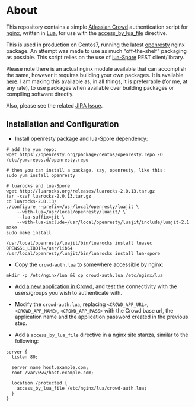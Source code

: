 # About #
This repository contains a simple [Atlassian Crowd](https://www.atlassian.com/software/crowd) authentication script for [nginx](http://nginx.org/), written
in [Lua](http://www.lua.org/), for use with the [access_by_lua_file](https://github.com/chaoslawful/lua-nginx-module#access_by_lua_file) directive.

This is used in production on Centos7, running the latest
[openresty](https://openresty.org/en/linux-packages.html) nginx package. An attempt was made to use as
much "off-the-shelf" packaging as possible. This script relies
on the use of [lua-Spore](http://fperrad.github.io/lua-Spore/) REST
client/library.

Please note there is an actual nginx module available that can accomplish the
same, however it requires building your own packages. It is available
[here](https://github.com/kare/ngx_http_auth_crowd_module). I am making this
available as, in all things, it is preferrable (for me, at any rate), to use
packages when available over building packages or compiling software directly.

Also, please see the related [JIRA Issue](https://jira.atlassian.com/browse/CWD-2754).

## Installation and Configuration ##

- Install openresty package and lua-Spore dependency:

```
# add the yum repo:
wget https://openresty.org/package/centos/openresty.repo -O /etc/yum.repos.d/openresty.repo

# then you can install a package, say, openresty, like this:
sudo yum install openresty

# luarocks and lua-Spore
wget http://luarocks.org/releases/luarocks-2.0.13.tar.gz
tar -xzvf luarocks-2.0.13.tar.gz
cd luarocks-2.0.13/
./configure --prefix=/usr/local/openresty/luajit \
    --with-lua=/usr/local/openresty/luajit/ \
    --lua-suffix=jit \
    --with-lua-include=/usr/local/openresty/luajit/include/luajit-2.1
make
sudo make install

/usr/local/openresty/luajit/bin/luarocks install luasec OPENSSL_LIBDIR=/usr/lib64
/usr/local/openresty/luajit/bin/luarocks install lua-spore
```

- Copy the `crowd-auth.lua` to somewhere accessible by nginx:

```
mkdir -p /etc/nginx/lua && cp crowd-auth.lua /etc/nginx/lua
```

- [Add a new application in
  Crowd](https://confluence.atlassian.com/display/CROWD/Adding+an+Application),
  and test the connectivity with the users/groups you wish to authenticate
  with.

- Modify the `crowd-auth.lua`, replacing `<CROWD_APP_URL>`, `<CROWD_APP_NAME>`,
  `<CROWD_APP_PASS>` with the Crowd base url, the application name and the
  application password created in the previous step.

- Add a `access_by_lua_file` directive in a nginx site stanza, similar to the following:

```
server {
  listen 80;

  server_name host.example.com;
  root /var/www/host.example.com;

  location /protected {
    access_by_lua_file /etc/nginx/lua/crowd-auth.lua;
  }
}
```

